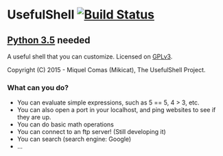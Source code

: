 # UsefulShell  [![Build Status](https://travis-ci.org/Worldev/UsefulShell.svg)](https://travis-ci.org/Worldev/UsefulShell)
## [Python 3.5](https://python.org/downloads/) needed
A useful shell that you can customize.
Licensed on [GPLv3](LICENSE). 

Copyright (C) 2015 - Miquel Comas (Mikicat), The UsefulShell Project.

### What can you do?
* You can evaluate simple expressions, such as 5 == 5, 4 > 3, etc.
* You can also open a port in your localhost, and ping websites to see if they are up.
* You can do basic math operations
* You can connect to an ftp server! (Still developing it)
* You can search (search engine: Google)
* ...
